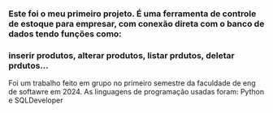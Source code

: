 ### Este foi o meu primeiro projeto. É uma ferramenta de controle de estoque para empresar, com conexão direta com o banco de dados tendo funções como:
### inserir produtos, alterar produtos, listar prdutos, deletar prdutos... 

Foi um trabalho feito em grupo no primeiro semestre da faculdade de eng de softawre em 2024.
As linguagens de programação usadas foram: Python e SQLDeveloper


